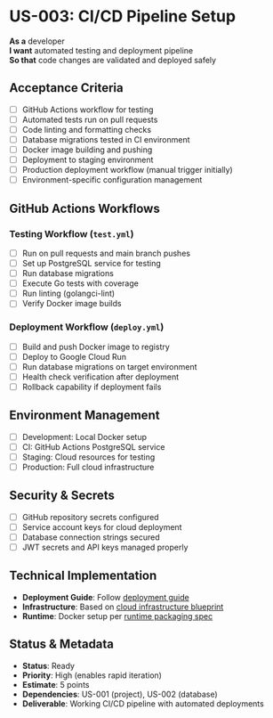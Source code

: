 # US-003: CI/CD Pipeline Setup

**As a** developer  
**I want** automated testing and deployment pipeline  
**So that** code changes are validated and deployed safely

## Acceptance Criteria

- [ ] GitHub Actions workflow for testing
- [ ] Automated tests run on pull requests
- [ ] Code linting and formatting checks
- [ ] Database migrations tested in CI environment
- [ ] Docker image building and pushing
- [ ] Deployment to staging environment
- [ ] Production deployment workflow (manual trigger initially)
- [ ] Environment-specific configuration management

## GitHub Actions Workflows

### Testing Workflow (`test.yml`)

- [ ] Run on pull requests and main branch pushes
- [ ] Set up PostgreSQL service for testing
- [ ] Run database migrations
- [ ] Execute Go tests with coverage
- [ ] Run linting (golangci-lint)
- [ ] Verify Docker image builds

### Deployment Workflow (`deploy.yml`)

- [ ] Build and push Docker image to registry
- [ ] Deploy to Google Cloud Run
- [ ] Run database migrations on target environment
- [ ] Health check verification after deployment
- [ ] Rollback capability if deployment fails

## Environment Management

- [ ] Development: Local Docker setup
- [ ] CI: GitHub Actions PostgreSQL service
- [ ] Staging: Cloud resources for testing
- [ ] Production: Full cloud infrastructure

## Security & Secrets

- [ ] GitHub repository secrets configured
- [ ] Service account keys for cloud deployment
- [ ] Database connection strings secured
- [ ] JWT secrets and API keys managed properly

## Technical Implementation

- **Deployment Guide**: Follow [deployment guide](../../infrastructure/deployment-guide.md)
- **Infrastructure**: Based on [cloud infrastructure blueprint](../../infrastructure/architecture.md)
- **Runtime**: Docker setup per [runtime packaging spec](../../architecture/implementation-specs/runtime-packaging.md)

## Status & Metadata

- **Status**: Ready
- **Priority**: High (enables rapid iteration)
- **Estimate**: 5 points
- **Dependencies**: US-001 (project), US-002 (database)
- **Deliverable**: Working CI/CD pipeline with automated deployments
